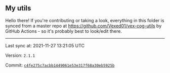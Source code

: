 ## My utils

Hello there! If you're contributing or taking a look, everything in this folder
is synced from a master repo at https://github.com/Vexed01/vex-cog-utils by GitHub Actions -
so it's probably best to look/edit there.

---

Last sync at: 2021-11-27 13:21:05 UTC

Version: `2.1.1`

Commit: [`c4fe275c7acbb1449061e53e317f68a30eb5925b`](https://github.com/Vexed01/vex-cog-utils/commit/c4fe275c7acbb1449061e53e317f68a30eb5925b)

